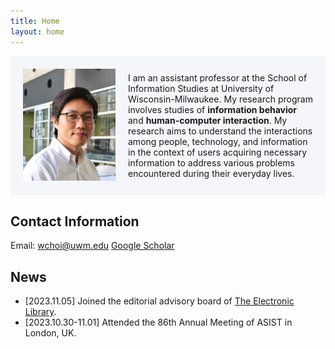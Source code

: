 ```yaml
---
title: Home
layout: home
---
```

<style>
  /* Default styles */
  .flex-container {
    background-color: #F5F6FA;
    padding: 20px;
    display: flex;
    align-items: center;
  }

  /* Image styles for small screens (up to 767px width) */
  @media (max-width: 767px) {
    .flex-container {
      flex-direction: column; /* Stack items vertically */
      align-items: center; /* Center items horizontally */
    }

    .flex-container img {
      width: 100%; /* Make the image take up the full width */
      margin-bottom: 15px; /* Add some space below the image */
    }
  }
</style>

<div class="flex-container">
  <div style="flex: 1;">
    <img src="/assets/images/wchoi_gp_60.png" alt="Wonchan Choi">
  </div>
  <div style="flex: 2; padding-left: 20px;">
    <!-- Your content here -->
    I am an assistant professor at the <a herf="https://uwm.edu/informationstudies/">School of Information Studies</a> at University of Wisconsin-Milwaukee. My research program involves studies of <b>information behavior</b> and <b>human-computer interaction</b>. My research aims to understand the interactions among people, technology, and information in the context of users acquiring necessary information to address various problems encountered during their everyday lives.
  </div>
</div>

## Contact Information
Email: wchoi@uwm.edu
[Google Scholar](https://scholar.google.com/citations?user=p5_1GbgAAAAJ&hl=en)

## News
- [2023.11.05] Joined the editorial advisory board of [The Electronic Library](https://www.emeraldgrouppublishing.com/journal/el).
- [2023.10.30-11.01] Attended the 86th Annual Meeting of ASIST in London, UK. 
